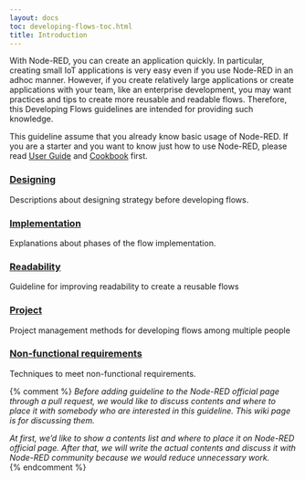 ```yaml
---
layout: docs
toc: developing-flows-toc.html
title: Introduction
---
```


With Node-RED, you can create an application quickly.
In particular, creating small IoT applications is very easy even if you use Node-RED in an adhoc manner.
However, if you create relatively large applications or create applications with your team, like an enterprise development, you may want practices and tips to create more reusable and readable flows.
Therefore, this Developing Flows guidelines are intended for providing such knowledge.

This guideline assume that you already know basic usage of Node-RED.
If you are a starter and you want to know just how to use Node-RED, please read [User Guide](https://nodered.org/docs/user-guide/) and [Cookbook](https://cookbook.nodered.org/) first.

### [Designing](designing)

Descriptions about designing strategy before developing flows.

### [Implementation](implementation)

Explanations about phases of the flow implementation.

### [Readability](readability)

Guideline for improving readability to create a reusable flows

### [Project](multiple-developers)

Project management methods for developing flows among multiple people

### [Non-functional requirements](non-functional)

Techniques to meet non-functional requirements.


{% comment %}
*Before adding guideline to the Node-RED official page through a pull request, we would like to discuss contents and where to place it with somebody who are interested in this guideline. This wiki page is for discussing them.*  

*At first, we’d like to show a contents list and where to place it on Node-RED official page. After that, we will write the actual contents and discuss it with Node-RED community because we would reduce unnecessary work.*  
{% endcomment %}